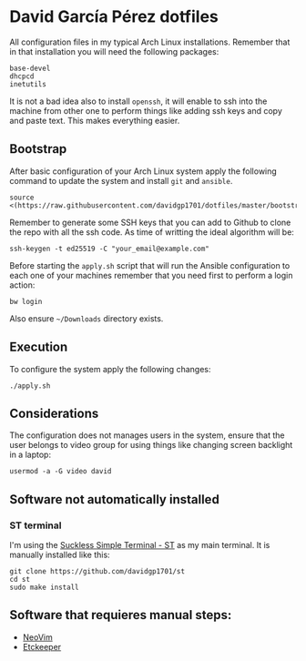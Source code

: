 # David García Pérez dotfiles

All configuration files in my typical Arch Linux installations. Remember that in that installation you will need the
following packages:

```
base-devel
dhcpcd
inetutils
```

It is not a bad idea also to install `openssh`, it will enable to ssh into the machine from other one to perform things
like adding ssh keys and copy and paste text. This makes everything easier.

## Bootstrap

After basic configuration of your Arch Linux system apply the following command to update the system and install `git`
and `ansible`.

```
source <(https://raw.githubusercontent.com/davidgp1701/dotfiles/master/bootstrap.sh)
```

Remember to generate some SSH keys that you can add to Github to clone the repo with all the ssh code. As time of
writting the ideal algorithm will be:

```
ssh-keygen -t ed25519 -C "your_email@example.com"
```

Before starting the `apply.sh` script that will run the Ansible configuration to each one of your machines remember
that you need first to perform a login action:

```
bw login
```

Also ensure `~/Downloads` directory exists.

## Execution

To configure the system apply the following changes:

```
./apply.sh
```

## Considerations

The configuration does not manages users in the system, ensure that the user belongs to video group for using things
like changing screen backlight in a laptop:

```
usermod -a -G video david
```
## Software not automatically installed

### ST terminal

I'm using the [Suckless Simple Terminal - ST](https://st.suckless.org/) as my main terminal. It is manually installed
like this:

```
git clone https://github.com/davidgp1701/st
cd st
sudo make install
```

## Software that requieres manual steps:

* [NeoVim](./files/config/nvim/README.md)
* [Etckeeper](./roles/etckeeper/README.md)
